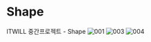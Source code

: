 # Shape
ITWILL 중간프로젝트 - Shape
![001](https://github.com/ITWILL-SHAPE/Shape/assets/126560359/878a0848-d546-47be-805c-c7ba5452b4e9)
![003](https://github.com/ITWILL-SHAPE/Shape/assets/126560359/1ae8d546-ac08-4c27-8d6b-04616d71f66f)
![004](https://github.com/ITWILL-SHAPE/Shape/assets/126560359/345b50c0-451a-494e-ad8c-a59f02ba8875)
